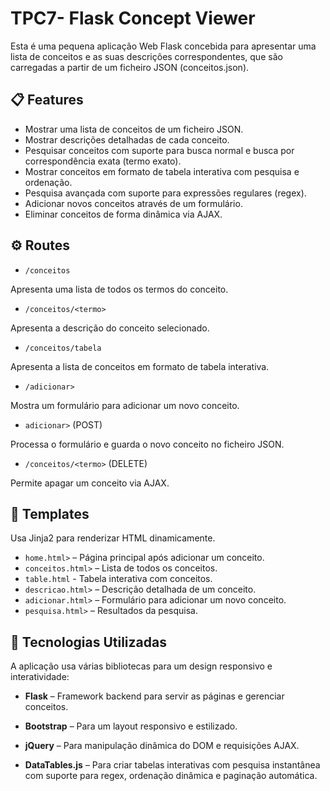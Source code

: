 <h1>TPC7- Flask Concept Viewer</h1>

Esta é uma pequena aplicação Web Flask concebida para apresentar uma lista de conceitos e as suas descrições correspondentes, que são carregadas a partir de um ficheiro JSON (conceitos.json).

## 📋 Features

- Mostrar uma lista de conceitos de um ficheiro JSON.
- Mostrar descrições detalhadas de cada conceito.
- Pesquisar conceitos com suporte para busca normal e busca por correspondência exata (termo exato).
- Mostrar conceitos em formato de tabela interativa com pesquisa e ordenação.
- Pesquisa avançada com suporte para expressões regulares (regex).
- Adicionar novos conceitos através de um formulário.
- Eliminar conceitos de forma dinâmica via AJAX.


## ⚙️ Routes 

- `/conceitos`  

Apresenta uma lista de todos os termos do conceito.
  
- `/conceitos/<termo>`

Apresenta a descrição do conceito selecionado.

- `/conceitos/tabela`

Apresenta a lista de conceitos em formato de tabela interativa.

- `/adicionar>`

Mostra um formulário para adicionar um novo conceito.

- `adicionar>` (POST)

Processa o formulário e guarda o novo conceito no ficheiro JSON.

- `/conceitos/<termo>` (DELETE)

Permite apagar um conceito via AJAX.

## 🧩 Templates

Usa Jinja2 para renderizar HTML dinamicamente.

- `home.html>` – Página principal após adicionar um conceito.
- `conceitos.html>` – Lista de todos os conceitos.
- `table.html` - Tabela interativa com conceitos.
- `descricao.html>` – Descrição detalhada de um conceito.
- `adicionar.html>` – Formulário para adicionar um novo conceito.
- `pesquisa.html>` – Resultados da pesquisa.

## 🎨 Tecnologias Utilizadas

A aplicação usa várias bibliotecas para um design responsivo e interatividade:

- **Flask** – Framework backend para servir as páginas e gerenciar conceitos.

- **Bootstrap** – Para um layout responsivo e estilizado.

- **jQuery** – Para manipulação dinâmica do DOM e requisições AJAX.

- **DataTables.js** – Para criar tabelas interativas com pesquisa instantânea com suporte para regex, ordenação dinâmica e paginação automática.


